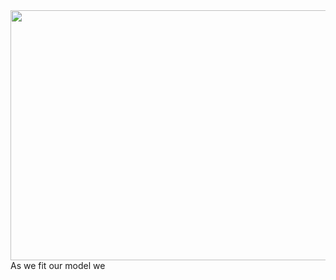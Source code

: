 <img src="https://github.com/user-attachments/assets/71cdb685-54b0-4833-922d-530d217b1139" width="800" height="400">
As we fit our model we

